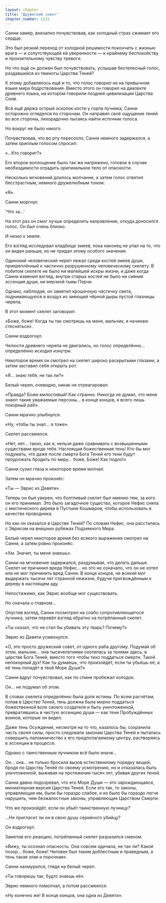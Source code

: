 ```yaml
---
layout: chapter
title: "Дружеский совет"
chapter_number: 2122
---
```




Санни замер, внезапно почувствовав, как холодный страх сжимает его сердце.

Это был резкий переход от холодной решимости покончить с жизнью врага — и сопутствующей ей уверенности — к крайнему беспокойству и пронзительному чувству тревоги.

Но что ещё он должен был почувствовать, услышав бестелесный голос, раздавшийся из темноты Царства Теней?

К этому добавлялось ещё и то, что голос говорил не на привычном языке мира бодрствования. Вместо этого он говорил на диалекте древнего языка, на котором говорили поздние цивилизации Царства Снов.

Всё ещё держа острый осколок кости у горла лучника, Санни осторожно огляделся по сторонам. Он направил своё ощущение теней во все стороны, лихорадочно пытаясь найти источник голоса.

Но вокруг не было никого.

Почувствовав, что во рту пересохло, Санни немного задержался, а затем хриплым голосом спросил:

«...Кто говорит?»

Его второе воплощение было так же напряжено, готовое в случае необходимости оградить оригинальное тело от опасности.

Несколько мгновений длилось молчание, а затем голос ответил бесстрастным, немного дружелюбным тоном:

«Я».

Санни моргнул.

'Что за...'

На этот раз он смог лучше определить направление, откуда доносился голос. Он был очень близко.

И низко к земле.

Его взгляд исследовал кладбище змеев, пока наконец не упал на то, что он видел раньше, но не придал этому особого значения.

Одинокий человеческий череп лежал среди костей змеев души, прикреплённый к частично разрушенному человеческому скелету. В побитом скелете не было ни малейшей искры жизни, и даже когда Санни изменил взгляд, внутри старых костей не было ни сияния эссенция души, ни мерзкой тьмы Порчи.

Однако, наблюдая, он заметил крошечную частичку света, поднимающуюся в воздух из зияющей чёрной дыры пустой глазницы черепа.

В этот момент скелет заговорил:

«Боже, боже! Когда ты так смотришь на меня, мальчик, я начинаю стесняться».

Санни вздрогнул.

Челюсти древнего черепа не двигались, но голос определённо... определённо исходил изнутри.

Некоторое время он смотрел на скелет широко раскрытыми глазами, а затем заставил себя открыть рот.

«Я... знаю тебя, не так ли?»

Белый череп, очевидно, никак не отреагировал.

«Правда? Боже милостивый! Как странно. Никогда не думал, что меня знают такие уважаемые персоны... в конце концов, я всего лишь покорный раб».

Санни мрачно улыбнулся.

«Ну, чтобы ты знал... я тоже».

Скелет рассмеялся.

«Нет, нет... таких, как я, нельзя даже сравнивать с возвышенными существами вроде тебя. Настоящая божественная тень! Кто бы мог подумать, что даже после смерти Бога Теней его тени будут продолжать бродить по миру... боже, Боже! Как подло!»

Санни сузил глаза и некоторое время молчал.

Затем он мрачно произнёс:

«Ты — Эврис из Девяти».

Теперь он был уверен, что болтливый скелет был именно тем, за кого он его принимал. Это было загадочное существо, которое Нефис сняла с мистического дерева в Пустыне Кошмаров, чтобы использовать в качестве проводника.

Но как он оказался в Царстве Теней? По словам Нефис, она рассталась с Эврисом на внешних рубежах Подземного Мира.

Белый череп некоторое время без всякого выражения смотрел на Санни, а затем ровно произнёс:

«Хм. Значит, ты меня знаешь».

Санни на мгновение задержался, раздумывая, что делать дальше. Скелет не причинил вреда Нефис... но это не означало, что он не хотел или не мог причинить вред Санни. В конце концов, не всякий мог выдержать тысячи лет странной нежизни, будучи пригвождённым к дереву в настоящем аду.

Непостижимо, как Эврис вообще мог существовать.

Но сначала о главном...

Опустив взгляд, Санни посмотрел на слабо сопротивляющегося лучника, затем перевёл взгляд обратно на потрёпанный скелет.

«Ты сказал, что не стал бы убивать эту тварь? Почему?»

Эврис из Девяти усмехнулся.

«О, это просто дружеский совет, от одного раба другому. Подумай об этом, мальчик... она тысячелетиями охотилась за тенями здесь, в царстве Бога Теней, вместо того чтобы тихо поддаться смерти. Такой непокорный дух! Как ты думаешь, что произойдёт, если ты убьёшь её, а её тень попадёт в твоё Море Души?»

Санни вдруг почувствовал, как по спине пробежал холодок.

Он... не подумал об этом.

В словах скелета определённо была доля истины. По всем расчётам, попав в Царство Теней, тень должна была мирно поддаться божественной воле своего создателя и быть уничтоженной, превратившись в чистую эссенцию души — как тени Пробуждённых воинов, которые он видел.

Даже тень Осуждения, несмотря на то что, казалось бы, сохранила часть своей силы, просто следовала законам Царства Теней и пыталась совершить паломничество к его предполагаемому центру, растворяясь в эссенции в процессе.

Однако с таинственным лучником всё было иначе...

Он... она... не только бросила вызов естественному порядку вещей, бродя по Царству Теней по своему усмотрению, но и отказалась быть уничтоженной, выживая на протяжении тысяч лет, убивая других теней.

Санни давно подозревал, что его Море Души — это зарождающаяся, миниатюрная версия Царства Теней. Если это так, то законы, управляющие им, были бы гораздо слабее, и их было бы гораздо легче нарушить, чем безжалостные законы, управляющие Царством Смерти.

Что же произойдёт, если он убьёт таинственную лучницу?

...Не пригласит ли он в свою душу серийного убийцу?

Он вздрогнул.

Заметив его реакцию, потрёпанный скелет разразился смехом.

«Вижу, ты осознал опасность. Она совсем одичала, не так ли? Какой позор... боже, боже! Человек был таким доблестным и праведным, а тень такая злая и порочная».

Санни нахмурился, глядя на белый череп.

«Ты говоришь так, будто знаешь её».

Эврис немного помолчал, а потом рассмеялся.

«Ну конечно же! В конце концов, она одна из Девяти».

